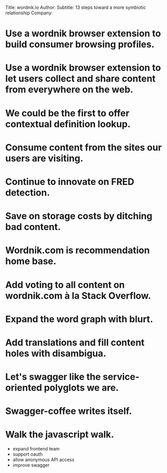 Title: wordnik.io
Author: 
Subtitle: 13 steps toward a more symbiotic relationship
Company:

Use a wordnik browser extension to build consumer browsing profiles.
=

Use a wordnik browser extension to let users collect and share content from everywhere on the web.
=

We could be the first to offer contextual definition lookup.
=

Consume content from the sites our users are visiting.
=

Continue to innovate on FRED detection.
=

Save on storage costs by ditching bad content.
=

Wordnik.com is recommendation home base.
=

Add voting to all content on wordnik.com à la Stack Overflow.
=

Expand the word graph with blurt.
=

Add translations and fill content holes with disambigua.
=

Let's swagger like the service-oriented polyglots we are.
=

Swagger-coffee writes itself.
=

Walk the javascript walk.
=

- expand frontend team
- support oauth
- allow anonymous API access
- improve swagger